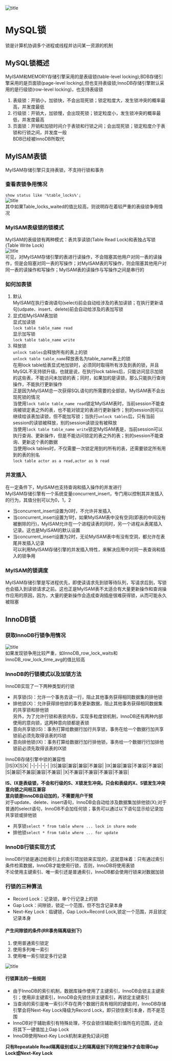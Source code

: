 ![title](https://gitee.com/liujinxi931204/image/raw/master/gitnote/2020/06/17/1592384728792-1592384729092.png)  
# MySQL锁  
锁是计算机协调多个进程或线程并访问某一资源的机制  
## MySQL锁概述  
MyISAM和MEMORY存储引擎采用的是表级锁(table-level locking);BDB存储引擎采用的是页面锁(page-level locking),但也支持表级锁;InnoDB存储引擎默认采用的是行级锁(row-level locking)，也支持表级锁  
1. 表级锁：开销小，加锁快，不会出现死锁；锁定粒度大，发生锁冲突的概率最高，并发度最低  
2. 行级锁：开销大，加锁慢，会出现死锁；锁定粒度小，发生锁冲突的概率最低，并发度最高  
3. 页面锁：开销和加锁时间介于表锁和行锁之间；会出现死锁；锁定粒度介于表锁和行锁之间，并发度一般  
BDB已经被InnoDB所取代  
## MyISAM表锁  
MyISAM存储引擎只支持表锁，不支持行锁和事务  
### 查看表锁争用情况  
`show status like '%table_locks%';`  
![title](https://gitee.com/liujinxi931204/image/raw/master/gitnote/2020/08/26/1598429010951-1598429011016.png)  
其中如果Table_locks_waited的值比较高，则说明存在着较严重的表级锁争用情况  
### MyISAM表级锁的锁模式  
MyISAM的表级锁有两种模式：表共享读锁(Table Read Lock)和表独占写锁(Table Write Lock)  
![title](https://gitee.com/liujinxi931204/image/raw/master/gitnote/2020/08/26/1598429287349-1598429287351.png)  
可见，对MyISAM存储引擎的表进行读操作，不会阻塞其他用户对同一表的读操作，但是会阻塞对同一表的写操作；对MyISAM表的写操作，则会阻塞其他用户对同一表的读操作和写操作；MyISAM表的读操作与写操作之间是串行的    
### 如何加表锁
1. 默认  
MyISAM在执行查询语句(select)前会自动给涉及的表加读锁；在执行更新语句(udpate、insert、delete)前会自动给涉及的表加写锁  
2. 显式给MyISAM表加锁  
显式加读锁  
`lock table table_name read`  
显示加写锁  
`lock table table_name write`  
3. 释放锁  
`unlock tables`会释放所有的表上的锁  
`unlock table table_name`释放表名为table_name表上的锁  
在用lock table给表显式地加锁时，必须同时取得所有涉及到表的锁，并且MySQL不支持锁升级。也就是说，在执行lock tables后，只能访问显示加锁的这些表，不能访问未加锁的表；同时，如果加的是读锁，那么只能执行查询操作，不能执行更新操作  
正是因为MyISAM总一次获得SQL语句的所需要的全部锁，MyISAM表不会出现死锁的情况  
当使用`lock table table_name read`锁定MyISAM表时，当前session不能查询被锁定表之外的表，也不能对锁定的表进行更新操作；别的session则可以继续给该表加读锁，但不能加写锁；当执行`unlock tables`后，只有当前session的读锁被释放，别的session读锁没有被释放  
当使用`lock table table_name write`锁定MyISAM表是，当前session可以执行查询、更新操作，但是不能访问锁定的表之外的表；别的session不能查询、更新这个表的数据  
当使用lock tables时，不仅需要一次锁定用到的所有的表，还需要锁定所有用到的表的别名  
`lock table actor as a read,actor as b read`  
### 并发插入  
在一定条件下，MyISAM也支持查询和插入操作的并发进行  
MyISAM存储引擎有一个系统变量concurrent_insert，专门用以控制其并发插入的行为，其值分别可以为0，1，2
+ 当concurrent_insert设置为0时，不允许并发插入  
+ 当concurrent_insert设置为1时，如果MyISAM表中没有空洞(即表的中间没有被删除的行)，MyISAM允许在一个进程读表的同时，另一个进程从表尾插入记录。这也是MyISAM的默认设置  
+ 当concurrent_insert设置为2时，无论MyISAM表中有没有空洞，都允许在表尾并发插入记录  
可以利用MyISAM存储引擎的并发插入特性，来解决应用中对同一表查询和插入的锁争用  
### MyISAM的锁调度  
MyISAM存储引擎是写进程优先，即使读请求先到锁等待队列，写请求后到，写锁也会插入到读锁请求之前。这也正是MyISAM表不太适合有大量更新操作和查询操作应用的原因，因为，大量的更新操作会造成查询插座很难获得锁，从而可能永久被阻塞  
## InnoDB锁  
### 获取InnoDB行锁争用情况  
![title](https://gitee.com/liujinxi931204/image/raw/master/gitnote/2020/11/10/1604980673343-1604980673379.png)  
如果发现锁争用比较严重，如InnoDB_row_lock_waits和InnoDB_row_lock_time_avg的值比较高  
### InnoDB的行锁模式以及加锁方法  
InnoDB实现了一下两种类型的行锁  
+ 共享锁(S)：允许一个事务去读一行，阻止其他事务获得相同数据集的排他锁  
+ 排他锁(X)：允许获得排他锁的事务更新数据，阻止其他事务获得相同数据集的共享锁和排他锁  
另外，为了允许行锁和表锁共存，实现多粒度锁机制，InnoDB还有两种内部使用的意向锁，这两种意向锁都是表锁  
+ 意向共享锁(IS)：事务打算给数据行加行共享锁，事务在给一个数据行加共享锁前必须先取得该表的IS锁  
+ 意向排他锁(IX)：事务打算给数据行加行排他锁，事务给一个数据行行加排他锁前必须先取得该表的IX锁  

InnoDB存储引擎中锁的兼容性  
||IS|IX|S|X|
|-|-|-|-|-|
|IS|兼容|兼容|兼容|不兼容|
|IX|兼容|兼容|不兼容|不兼容|
|S|兼容|不兼容|兼容|不兼容|
|X|不兼容|不兼容|不兼容|不兼容|

**IS、IX是表级锁，不会和行级的S、X锁发生冲突。只会和表级的X、S锁发生冲突**  
**意向锁之间相互兼容**  
**意向锁是InnoDB自动加的，不需要用户干预**  
对于update、delete、insert语句，InnoDB会自动给涉及数据集加排他锁(X);对于普通的select语句，InnoDB不会加任何锁；事务可以通过以下语句显示给记录加共享锁或排他锁  
+ 共享锁`select * from table where ... lock in share mode`
+ 排他锁`select * from table where ... for update`  
### InnoDB行锁实现方式  
InnoDB行锁是通过给索引上的索引项加锁来实现的，这就意味着：只有通过索引条件检索数据，InnoDB才能使用行锁，否则，InnoDB将使用表锁  
不论使用主键索引、唯一索引还是普通索引，InnoDB都会使用行锁来对数据加锁   
### 行锁的三种算法  
+ Record Lock：记录锁，单个行记录上的锁  
+ Gap Lock：间隙锁，锁定一个范围，但不包含记录本身  
+ Next-Key Lock：临键锁，Gap Lock+Record Lock,锁定一个范围，并且锁定记录本身  
#### 产生间隙锁的条件(RR事务隔离级别下)  
1. 使用普通索引锁定  
2. 使用多列唯一索引  
3. 使用唯一索引锁定多行记录  

![title](https://gitee.com/liujinxi931204/image/raw/master/gitnote/2020/11/10/1604997012556-1604997012559.png)  
#### 行锁算法的一些规则  
+ 由于InnoDB的索引机制，数据库操作使用了主键索引，InnoDB会锁主主键索引；使用非主键索引，InnoDB会先锁住非主键索引，再锁定主键索引  
+ 当查询的索引是唯一索引(不存在两个数据行具有相同的键值)时，InnoDB存储引擎会将Next-Key Lock降级为Record Lock，即只锁住索引本身，而不是范围  
+ InnoDB对于辅助索引有特殊处理，不仅会锁住辅助索引值所在的范围，还会将其下一键值加上Gap Lock  
+ InnoDB使用Next-Key Lock机制来避免幻读问题  
  

**只有Repeatable Read隔离级别或以上的隔离级别下的特定操作才会取得Gap Lock或Next-Key Lock**  




















